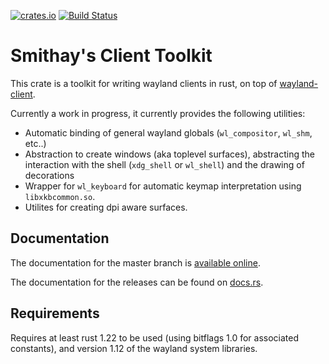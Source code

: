 [![crates.io](http://meritbadge.herokuapp.com/smithay-client-toolkit)](https://crates.io/crates/smithay-client-toolkit)
[![Build Status](https://travis-ci.org/Smithay/client-toolkit.svg?branch=master)](https://travis-ci.org/Smithay/client-toolkit)


# Smithay's Client Toolkit

This crate is a toolkit for writing wayland clients in rust, on top of [wayland-client](https://crates.io/crates/wayland-client).

Currently a work in progress, it currently provides the following utilities:

- Automatic binding of general wayland globals (`wl_compositor`, `wl_shm`, etc..)
- Abstraction to create windows (aka toplevel surfaces), abstracting the interaction
  with the shell (`xdg_shell` or `wl_shell`) and the drawing of decorations
- Wrapper for `wl_keyboard` for automatic keymap interpretation using `libxkbcommon.so`.
- Utilites for creating dpi aware surfaces.

## Documentation

The documentation for the master branch is [available online](https://smithay.github.io/client-toolkit/).

The documentation for the releases can be found on [docs.rs](https://docs.rs/smithay-client-toolkit).

## Requirements

Requires at least rust 1.22 to be used (using bitflags 1.0 for associated constants), and version 1.12 of the
wayland system libraries.
